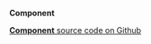 **Component**

[**Component** source code on Github](https://github.com/Frojd/Frojd-Jewl/tree/develop/component-library/app/components/__Component__)
